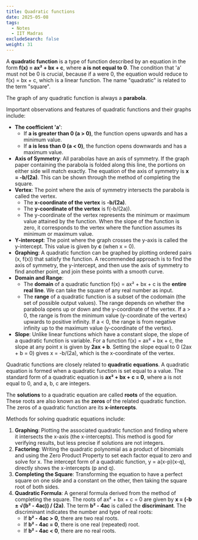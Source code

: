 ```yaml
---
title: Quadratic functions
date: 2025-05-08
tags:
  - Notes 
  - IIT Madras
excludeSearch: false
weight: 31
---
```


A **quadratic function** is a type of function described by an equation in the form **f(x) = ax² + bx + c**, where **a is not equal to 0**. The condition that 'a' must not be 0 is crucial, because if a were 0, the equation would reduce to f(x) = bx + c, which is a linear function. The name "quadratic" is related to the term "square".

The graph of any quadratic function is always a **parabola**.

Important observations and features of quadratic functions and their graphs include:

*   **The coefficient 'a'**:
    *   If **a is greater than 0 (a > 0)**, the function opens upwards and has a minimum value.
    *   If **a is less than 0 (a < 0)**, the function opens downwards and has a maximum value.
*   **Axis of Symmetry**: All parabolas have an axis of symmetry. If the graph paper containing the parabola is folded along this line, the portions on either side will match exactly. The equation of the axis of symmetry is **x = -b/(2a)**. This can be shown through the method of completing the square.
*   **Vertex**: The point where the axis of symmetry intersects the parabola is called the vertex.
    *   The **x-coordinate of the vertex** is **-b/(2a)**.
    *   The **y-coordinate of the vertex** is f(-b/(2a)).
    *   The y-coordinate of the vertex represents the minimum or maximum value attained by the function. When the slope of the function is zero, it corresponds to the vertex where the function assumes its minimum or maximum value.
*   **Y-intercept**: The point where the graph crosses the y-axis is called the y-intercept. This value is given by **c** (when x = 0).
*   **Graphing**: A quadratic function can be graphed by plotting ordered pairs (x, f(x)) that satisfy the function. A recommended approach is to find the axis of symmetry, the y-intercept, and then use the axis of symmetry to find another point, and join these points with a smooth curve.
*   **Domain and Range**:
    *   The **domain** of a quadratic function f(x) = ax² + bx + c is the **entire real line**. We can take the square of any real number as input.
    *   The **range** of a quadratic function is a subset of the codomain (the set of possible output values). The range depends on whether the parabola opens up or down and the y-coordinate of the vertex. If a > 0, the range is from the minimum value (y-coordinate of the vertex) upwards to positive infinity. If a < 0, the range is from negative infinity up to the maximum value (y-coordinate of the vertex).
*   **Slope**: Unlike linear functions which have a constant slope, the slope of a quadratic function is variable. For a function f(x) = ax² + bx + c, the slope at any point x is given by **2ax + b**. Setting the slope equal to 0 (2ax + b = 0) gives x = -b/(2a), which is the x-coordinate of the vertex.

Quadratic functions are closely related to **quadratic equations**. A quadratic equation is formed when a quadratic function is set equal to a value. The standard form of a quadratic equation is **ax² + bx + c = 0**, where a is not equal to 0, and a, b, c are integers.

The **solutions** to a quadratic equation are called **roots** of the equation. These roots are also known as the **zeros** of the related quadratic function. The zeros of a quadratic function are its **x-intercepts**.

Methods for solving quadratic equations include:

1.  **Graphing**: Plotting the associated quadratic function and finding where it intersects the x-axis (the x-intercepts). This method is good for verifying results, but less precise if solutions are not integers.
2.  **Factoring**: Writing the quadratic polynomial as a product of binomials and using the Zero Product Property to set each factor equal to zero and solve for x. The intercept form of a quadratic function, y = a(x-p)(x-q), directly shows the x-intercepts (p and q).
3.  **Completing the Square**: Transforming the equation to have a perfect square on one side and a constant on the other, then taking the square root of both sides.
4.  **Quadratic Formula**: A general formula derived from the method of completing the square. The roots of ax² + bx + c = 0 are given by **x = (-b ± √(b² - 4ac)) / (2a)**. The term **b² - 4ac** is called the **discriminant**. The discriminant indicates the number and type of real roots:
    *   If **b² - 4ac > 0**, there are two real roots.
    *   If **b² - 4ac = 0**, there is one real (repeated) root.
    *   If **b² - 4ac < 0**, there are no real roots.